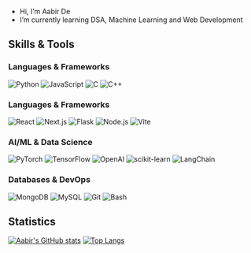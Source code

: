-  Hi, I’m Aabir De
-  I’m currently learning DSA, Machine Learning and Web Development



## Skills & Tools

### Languages & Frameworks  
![Python](https://img.shields.io/badge/Python-3776AB?style=for-the-badge&logo=python&logoColor=white)
![JavaScript](https://img.shields.io/badge/JavaScript-F7DF1E?style=for-the-badge&logo=javascript&logoColor=black)
![C](https://img.shields.io/badge/C-A8B9CC?style=for-the-badge&logo=c&logoColor=black)
![C++](https://img.shields.io/badge/C++-00599C?style=for-the-badge&logo=C%2B%2B&logoColor=white)

### Languages & Frameworks  
![React](https://img.shields.io/badge/React-61DAFB?style=for-the-badge&logo=react&logoColor=black)
![Next.js](https://img.shields.io/badge/Next.js-000000?style=for-the-badge&logo=nextdotjs&logoColor=white)
![Flask](https://img.shields.io/badge/Flask-4b0082?style=for-the-badge&logo=Flask&logoColor=white)
![Node.js](https://img.shields.io/badge/node.js-339933?style=for-the-badge&logo=Node.js&logoColor=white)
![Vite](https://img.shields.io/badge/Vite-646CFF?style=for-the-badge&logo=Vite&logoColor=white)

### AI/ML & Data Science  
![PyTorch](https://img.shields.io/badge/PyTorch-EE4C2C?style=for-the-badge&logo=pytorch&logoColor=white)
![TensorFlow](https://img.shields.io/badge/TensorFlow-FF6F00?style=for-the-badge&logo=tensorflow&logoColor=white)
![OpenAI](https://img.shields.io/badge/OpenAI-412991?style=for-the-badge&logo=openai&logoColor=white)
![scikit-learn](https://img.shields.io/badge/scikit--learn-F7931E?style=for-the-badge&logo=scikit-learn&logoColor=white)
![LangChain](https://img.shields.io/badge/LangChain-008000?style=for-the-badge&logo=langchain&logoColor=green)

### Databases & DevOps  
![MongoDB](https://img.shields.io/badge/MongoDB-47A248?style=for-the-badge&logo=mongodb&logoColor=white)
![MySQL](https://img.shields.io/badge/MySQL-4479A1?style=for-the-badge&logo=mysql&logoColor=white)
![Git](https://img.shields.io/badge/Git-F05032?style=for-the-badge&logo=git&logoColor=white)
![Bash](https://img.shields.io/badge/Bash-4EAA25?style=for-the-badge&logo=gnu-bash&logoColor=white)


## Statistics


[![Aabir's GitHub stats](https://github-readme-stats.vercel.app/api?username=aabirde)](https://github.com/anuraghazra/github-readme-stats)
[![Top Langs](https://github-readme-stats.vercel.app/api/top-langs/?username=aabirde&layout=donut-vertical)](https://github.com/anuraghazra/github-readme-stats)


